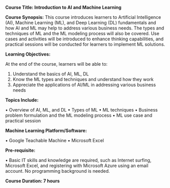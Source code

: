 **Course Title: Introduction to AI and Machine Learning**

**Course Synopsis:**
This course introduces learners to Artificial Intelligence (AI), Machine Learning (ML), and Deep Learning (DL) fundamentals and how AI and ML may help to address various business needs. The types and techniques of ML and the ML modeling process will also be covered. Use cases and activities will be introduced to enhance thinking capabilities, and practical sessions will be conducted for learners to implement ML solutions.

**Learning Objectives:**

At the end of the course, learners will be able to:
1.	Understand the basics of AI, ML, DL
2.	Know the ML types and techniques and understand how they work
3.	Appreciate the applications of AI/ML in addressing various business needs

**Topics Include:**

•        Overview of AI, ML, and DL
•        Types of ML
•        ML techniques
•        Business problem formulation and the ML modeling process
•	ML use case and practical session

**Machine Learning Platform/Software:**

• Google Teachable Machine
•	Microsoft Excel

**Pre-requisite:**

•	Basic IT skills and knowledge are required, such as Internet surfing, Microsoft Excel, and registering with Microsoft Azure using an email account. No programming background is needed.


**Course Duration: 7 hours**
